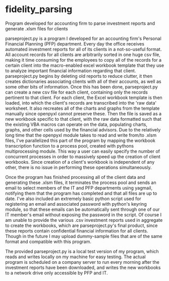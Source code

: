 # fidelity_parsing
Program developed for accounting firm to parse investment reports and generate .xlsm files for clients

parseproject.py is a program I developed for an accounting firm's Personal Financial Planning (PFP) department.  Every day the office receives automated investment reports for all of its clients in a not-so-useful format.  All account records for all clients are arbitrarily sorted in one huge csv file, making it time consuming for the employees to copy all of the records for a certain client into the macro-enabled excel workbook template that they use to analyze important financial information regarding that client. parseproject.py begins by deleting old reports to reduce clutter, it then creates dictionaries associating clients with all of their accounts, as well as some other bits of information.  Once this has been done, parseproject.py can create a new csv file for each client, containing only the records pertinent to that client.  For each client, the Excel workbook template is then loaded, into which the client's records are transcribed into the 'raw data' worksheet.  It also recreates all of the charts and graphs from the template manually since openpyxl cannot preserve these.  Then the file is saved as a new workbook specific to that client, with the raw data formatted such that the existing VBA macros can operate on the data, populating charts, graphs, and other cells used by the financial advisors.  Due to the relatively long time that the openpyxl module takes to read and write from/to .xlsm files, I've parallelized this part of the program by mapping the workbook transcription function to a process pool, created with pythons multiprocessing module.  This way a user can easily specify the number of concurrent processes in order to massively speed up the creation of client workbooks.  Since creation of a client's workbook is independent of any other, there is no issue in performing these operations simultaneously.  

  Once the program has finished processing all of the client data and generating these .xlsm files, it terminates the process pool and sends an email to select members of the IT and PFP departments using yagmail, notifying them that the program has completed and that all files are up to date.  I've also included an extremely basic python script used for registering an email and associated password with python's keyring module, so that these emails can be automatically sent through one of our IT member's email without exposing the password in the script. Of course I am unable to provide the various .csv investment reports used in aggregate to create the workbooks, which are parseproject.py's final product, since these reports contain confidential financial information for all clients.  Though in the future I may upload dummy-sample files that are of the same format and compatible with this program.  
  
The provided parseproject.py is a local test version of my program, which reads and writes locally on my machine for easy testing.  The actual program is scheduled on a company server to run every morning after the investment reports have been downloaded, and writes the new workbooks to a network drive only accessible by PFP and IT.  

